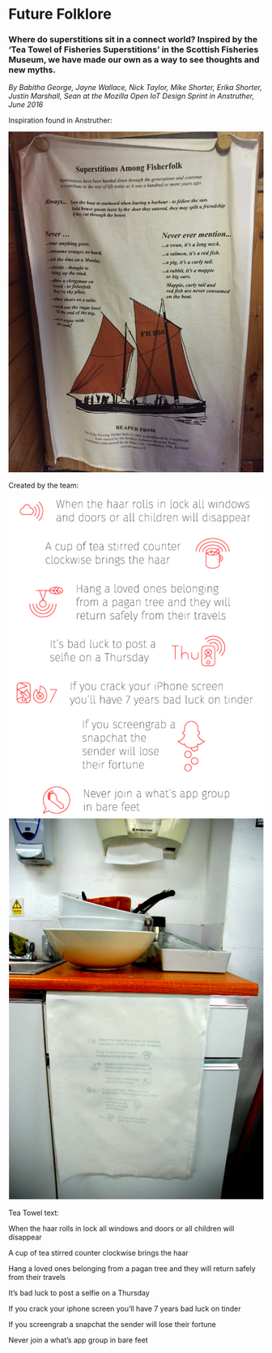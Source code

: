 # Future Folklore

### Where do superstitions sit in a connect world? Inspired by the ‘Tea Towel of Fisheries Superstitions’ in the Scottish Fisheries Museum, we have made our own as a way to see thoughts and new myths.

*By Babitha George, Jayne Wallace, Nick Taylor, Mike Shorter, Erika Shorter, Justin Marshall, Sean at the Mozilla Open IoT Design Sprint in Anstruther, June 2016*

Inspiration found in Anstruther: 

<img src="img/found_tea_towel.JPG">

Created by the team:

<img src="img/tea_towel.png">

<img src="img/tea_towel_kitchen.png">

Tea Towel text: 

When the haar rolls in lock all windows and doors or all children will disappear

A cup of tea stirred counter clockwise brings the haar

Hang a loved ones belonging from a pagan tree and they will return safely from their travels

It’s bad luck to post a selfie on a Thursday

If you crack your iphone screen you’ll have 7 years bad luck on tinder

If you screengrab a snapchat the sender will lose their fortune

Never join a what’s app group in bare feet
